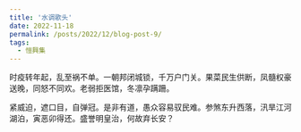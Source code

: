 ```yaml
---
title: '水调歌头'
date: 2022-11-18
permalink: /posts/2022/12/blog-post-9/
tags:
  - 愷興集
---
```


时疫转年起，乱至祸不单。一朝邦闭城锁，千万户门关。果菜民生供断，凤髓权豪送晚，同怒不同欢。老弱拒医馆，冬凛孕蹒跚。

紧威迫，遮口目，自弹冠。是非有道，愚众容易驭民难。参煞东升西落，汛旱江河湖泊，寅恶卯得还。盛誉明皇治，何故弃长安？
